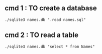 ## cmd 1 : TO create a database
```./sqlite3 names.db ".read names.sql"```

## cmd 2 : TO read a table
```./sqlite3 names.db "select * from Names"```
